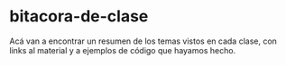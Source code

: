 # bitacora-de-clase

Acá van a encontrar un resumen de los temas vistos en cada clase, con links al material y a ejemplos de código que hayamos hecho.